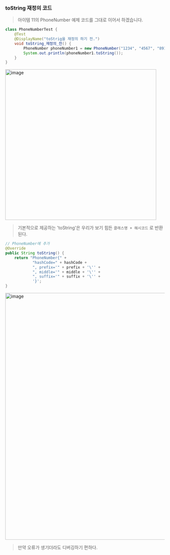 ### toString 재정의 코드
> 아이템 11의 PhoneNumber 예제 코드를 그대로 이어서 하겠습니다. 

```java
class PhoneNumberTest {
    @Test
    @DisplayName("toStrig을 재정의 하기 전.")
    void toString_재정의_전() {
        PhoneNumber phoneNumber1 = new PhoneNumber("1234", "4567", "8910");
        System.out.println(phoneNumber1.toString());
    }
}
```
<img width="477" alt="image" src="https://user-images.githubusercontent.com/53300830/164389927-046d9a24-ce2f-48dc-89c3-b68323948ad7.png">

> 기본적으로 제공하는 'toString'은 우리가 보기 힘든 `클래스명 + 해시코드` 로 반환된다.  

```java
// PhoneNumber에 추가
@Override
public String toString() {
    return "PhoneNumber{" +
            "hashCode=" + hashCode +
            ", prefix='" + prefix + '\'' +
            ", middle='" + middle + '\'' +
            ", suffix='" + suffix + '\'' +
            '}';
}
```

<img width="781" alt="image" src="https://user-images.githubusercontent.com/53300830/164391621-0d6cdc40-3618-4685-868d-751188c4c378.png">

> 만약 오류가 생기더라도 디버깅하기 편하다.
